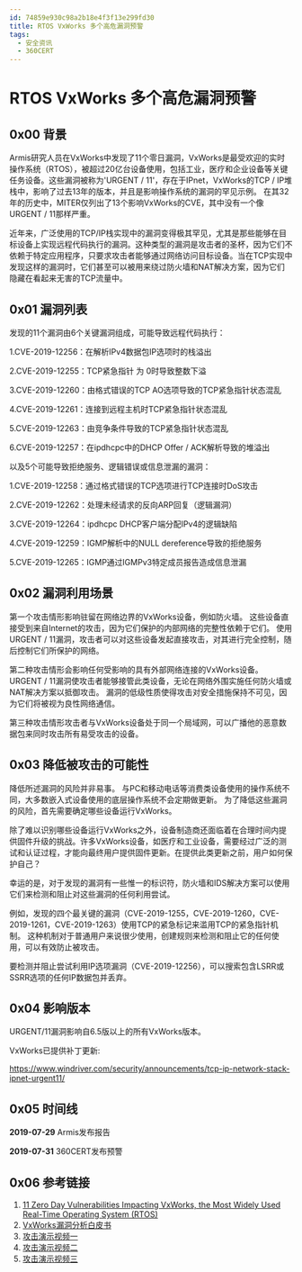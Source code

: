 ```yaml
---
id: 74859e930c98a2b18e4f3f13e299fd30
title: RTOS VxWorks 多个高危漏洞预警
tags: 
  - 安全资讯
  - 360CERT
---
```


# RTOS VxWorks 多个高危漏洞预警

0x00 背景
-------


Armis研究人员在VxWorks中发现了11个零日漏洞，VxWorks是最受欢迎的实时操作系统（RTOS），被超过20亿台设备使用，包括工业，医疗和企业设备等关键任务设备。这些漏洞被称为'URGENT / 11'，存在于IPnet，VxWorks的TCP / IP堆栈中，影响了过去13年的版本，并且是影响操作系统的漏洞的罕见示例。 在其32年的历史中，MITER仅列出了13个影响VxWorks的CVE，其中没有一个像URGENT / 11那样严重。


近年来，广泛使用的TCP/IP栈实现中的漏洞变得极其罕见，尤其是那些能够在目标设备上实现远程代码执行的漏洞。这种类型的漏洞是攻击者的圣杯，因为它们不依赖于特定应用程序，只要求攻击者能够通过网络访问目标设备。当在TCP实现中发现这样的漏洞时，它们甚至可以被用来绕过防火墙和NAT解决方案，因为它们隐藏在看起来无害的TCP流量中。


0x01 漏洞列表
---------


发现的11个漏洞由6个关键漏洞组成，可能导致远程代码执行：


1.CVE-2019-12256：在解析IPv4数据包IP选项时的栈溢出


2.CVE-2019-12255：TCP紧急指针 为 0时导致整数下溢


3.CVE-2019-12260：由格式错误的TCP AO选项导致的TCP紧急指针状态混乱


4.CVE-2019-12261：连接到远程主机时TCP紧急指针状态混乱


5.CVE-2019-12263：由竞争条件导致的TCP紧急指针状态混乱


6.CVE-2019-12257：在ipdhcpc中的DHCP Offer / ACK解析导致的堆溢出


以及5个可能导致拒绝服务、逻辑错误或信息泄漏的漏洞：


1.CVE-2019-12258：通过格式错误的TCP选项进行TCP连接时DoS攻击


2.CVE-2019-12262：处理未经请求的反向ARP回复（逻辑漏洞）


3.CVE-2019-12264：ipdhcpc DHCP客户端分配IPv4的逻辑缺陷


4.CVE-2019-12259：IGMP解析中的NULL dereference导致的拒绝服务


5.CVE-2019-12265：IGMP通过IGMPv3特定成员报告造成信息泄漏


0x02 漏洞利用场景
-----------


第一个攻击情形影响驻留在网络边界的VxWorks设备，例如防火墙。 这些设备直接受到来自Internet的攻击，因为它们保护的内部网络的完整性依赖于它们。 使用URGENT / 11漏洞，攻击者可以对这些设备发起直接攻击，对其进行完全控制，随后控制它们所保护的网络。


第二种攻击情形会影响任何受影响的具有外部网络连接的VxWorks设备。 URGENT / 11漏洞使攻击者能够接管此类设备，无论在网络外围实施任何防火墙或NAT解决方案以抵御攻击。 漏洞的低级性质使得攻击对安全措施保持不可见，因为它们将被视为良性网络通信。


第三种攻击情形攻击者与VxWorks设备处于同一个局域网，可以广播他的恶意数据包来同时攻击所有易受攻击的设备。


0x03 降低被攻击的可能性
--------------


降低所述漏洞的风险并非易事。 与PC和移动电话等消费类设备使用的操作系统不同，大多数嵌入式设备使用的底层操作系统不会定期做更新。 为了降低这些漏洞的风险，首先需要确定哪些设备运行VxWorks。


除了难以识别哪些设备运行VxWorks之外，设备制造商还面临着在合理时间内提供固件升级的挑战。许多VxWorks设备，如医疗和工业设备，需要经过广泛的测试和认证过程，才能向最终用户提供固件更新。在提供此类更新之前，用户如何保护自己？


幸运的是，对于发现的漏洞有一些惟一的标识符，防火墙和IDS解决方案可以使用它们来检测和阻止对这些漏洞的任何利用尝试。


例如，发现的四个最关键的漏洞（CVE-2019-1255，CVE-2019-1260，CVE-2019-1261，CVE-2019-1263）使用TCP的紧急标记来滥用TCP的紧急指针机制。 这种机制对于普通用户来说很少使用，创建规则来检测和阻止它的任何使用，可以有效防止被攻击。


要检测并阻止尝试利用IP选项漏洞（CVE-2019-12256），可以搜索包含LSRR或SSRR选项的任何IP数据包并丢弃。


0x04 影响版本
---------


URGENT/11漏洞影响自6.5版以上的所有VxWorks版本。


VxWorks已提供补丁更新:


<https://www.windriver.com/security/announcements/tcp-ip-network-stack-ipnet-urgent11/>


0x05 时间线
--------


**2019-07-29** Armis发布报告


**2019-07-31** 360CERT发布预警


0x06 参考链接
---------


1. [11 Zero Day Vulnerabilities Impacting VxWorks, the Most Widely Used Real-Time Operating System (RTOS)](https://armis.com/urgent11/)
2. [VxWorks漏洞分析白皮书](https://go.armis.com/hubfs/White-papers/Urgent11%20Technical%20White%20Paper.pdf)
3. [攻击演示视频一](https://www.youtube.com/watch?v=zdVuSnCq4ac&feature=youtu.be)
4. [攻击演示视频二](https://www.youtube.com/watch?v=GPYVLbq83xQ&feature=youtu.be)
5. [攻击演示视频三](https://www.youtube.com/watch?v=u1DybHV34L8&feature=youtu.be)


